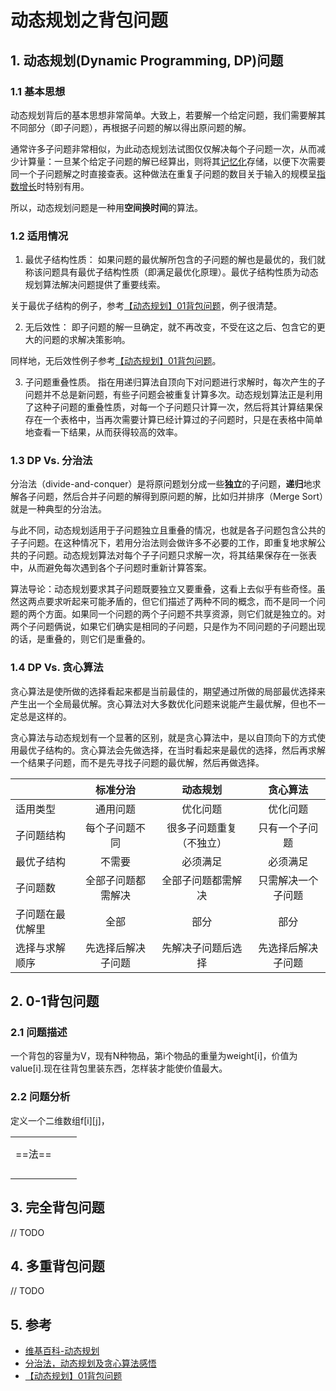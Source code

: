 # 动态规划之背包问题

## 1. 动态规划(Dynamic Programming, DP)问题

### 1.1 基本思想

动态规划背后的基本思想非常简单。大致上，若要解一个给定问题，我们需要解其不同部分（即子问题），再根据子问题的解以得出原问题的解。

通常许多子问题非常相似，为此动态规划法试图仅仅解决每个子问题一次，从而减少计算量：一旦某个给定子问题的解已经算出，则将其[记忆化](https://zh.wikipedia.org/wiki/%E8%AE%B0%E5%BF%86%E5%8C%96)存储，以便下次需要同一个子问题解之时直接查表。这种做法在重复子问题的数目关于输入的规模呈[指数增长](https://zh.wikipedia.org/wiki/%E6%8C%87%E6%95%B8%E5%A2%9E%E9%95%B7)时特别有用。

所以，动态规划问题是一种用**空间换时间**的算法。

### 1.2 适用情况

1. 最优子结构性质：
  如果问题的最优解所包含的子问题的解也是最优的，我们就称该问题具有最优子结构性质（即满足最优化原理）。最优子结构性质为动态规划算法解决问题提供了重要线索。

  关于最优子结构的例子，参考[【动态规划】01背包问题](https://www.cnblogs.com/mfrank/p/10533701.html)，例子很清楚。

2. 无后效性：
  即子问题的解一旦确定，就不再改变，不受在这之后、包含它的更大的问题的求解决策影响。

  同样地，无后效性例子参考[【动态规划】01背包问题](https://www.cnblogs.com/mfrank/p/10533701.html)。

3. 子问题重叠性质。
  指在用递归算法自顶向下对问题进行求解时，每次产生的子问题并不总是新问题，有些子问题会被重复计算多次。动态规划算法正是利用了这种子问题的重叠性质，对每一个子问题只计算一次，然后将其计算结果保存在一个表格中，当再次需要计算已经计算过的子问题时，只是在表格中简单地查看一下结果，从而获得较高的效率。

### 1.3 DP Vs. 分治法

分治法（divide-and-conquer）是将原问题划分成一些**独立**的子问题，**递归**地求解各子问题，然后合并子问题的解得到原问题的解，比如归并排序（Merge Sort）就是一种典型的分治法。

与此不同，动态规划适用于子问题独立且重叠的情况，也就是各子问题包含公共的子子问题。在这种情况下，若用分治法则会做许多不必要的工作，即重复地求解公共的子问题。动态规划算法对每个子子问题只求解一次，将其结果保存在一张表中，从而避免每次遇到各个子问题时重新计算答案。

算法导论：动态规划要求其子问题既要独立又要重叠，这看上去似乎有些奇怪。虽然这两点要求听起来可能矛盾的，但它们描述了两种不同的概念，而不是同一个问题的两个方面。如果同一个问题的两个子问题不共享资源，则它们就是独立的。对两个子问题俩说，如果它们确实是相同的子问题，只是作为不同问题的子问题出现的话，是重叠的，则它们是重叠的。

### 1.4 DP Vs. 贪心算法

贪心算法是使所做的选择看起来都是当前最佳的，期望通过所做的局部最优选择来产生出一个全局最优解。贪心算法对大多数优化问题来说能产生最优解，但也不一定总是这样的。

贪心算法与动态规划有一个显著的区别，就是贪心算法中，是以自顶向下的方式使用最优子结构的。贪心算法会先做选择，在当时看起来是最优的选择，然后再求解一个结果子问题，而不是先寻找子问题的最优解，然后再做选择。



|                  |      标准分治      |         动态规划         |      贪心算法      |
| ---------------- | :----------------: | :----------------------: | :----------------: |
| 适用类型         |      通用问题      |         优化问题         |      优化问题      |
| 子问题结构       |   每个子问题不同   | 很多子问题重复（不独立） |   只有一个子问题   |
| 最优子结构       |       不需要       |         必须满足         |      必须满足      |
| 子问题数         | 全部子问题都需解决 |    全部子问题都需解决    | 只需解决一个子问题 |
| 子问题在最优解里 |        全部        |           部分           |        部分        |
| 选择与求解顺序   | 先选择后解决子问题 |    先解决子问题后选择    | 先选择后解决子问题 |



## 2. 0-1背包问题

### 2.1 问题描述

一个背包的容量为V，现有N种物品，第i个物品的重量为weight[i]，价值为value[i].现在往背包里装东西，怎样装才能使价值最大。



### 2.2 问题分析

定义一个二维数组f\[i\]\[j\]，



|        |      |      |
| ------ | ---- | ---- |
|        |      |      |
|        |      |      |
| ==法== |      |      |
|        |      |      |
|        |      |      |
|        |      |      |
|        |      |      |



## 3. 完全背包问题

// TODO

## 4. 多重背包问题

// TODO

## 5. 参考

*   [维基百科-动态规划](https://zh.wikipedia.org/wiki/%E5%8A%A8%E6%80%81%E8%A7%84%E5%88%92)
*   [分治法，动态规划及贪心算法感悟](https://www.iteye.com/blog/hxrs-1055478)
*   [【动态规划】01背包问题](https://www.cnblogs.com/mfrank/p/10533701.html)

